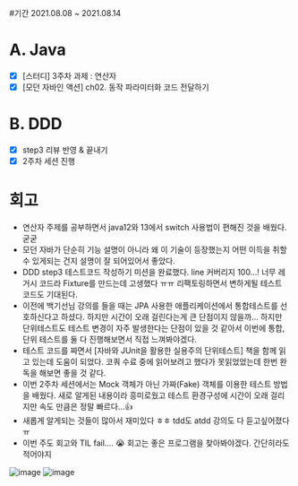 #기간
2021.08.08 ~ 2021.08.14

# A. Java
- [x] [스터디] 3주차 과제 : 연산자
- [x] [모던 자바인 액션] ch02. 동작 파라미터화 코드 전달하기

# B. DDD
- [x] step3 리뷰 반영 & 끝내기
- [x] 2주차 세션 진행

# 회고
* 연산자 주제를 공부하면서 java12와 13에서 switch 사용법이 편해진 것을 배웠다. 굳굳
* 모던 자바가 단순히 기능 설명이 아니라 왜 이 기술이 등장했는지 어떤 이득을 취할 수 있게되는 건지 설명이 잘 되어있어서 좋았다. 
* DDD step3 테스트코드 작성하기 미션을 완료했다. line 커버리지 100...! 너무 레거시 코드라 Fixture를 만드는데 고생했다 ㅠㅠ 리팩토링하면서 변하게될 테스트 코드도 기대된다.
* 이전에 백기선님 강의를 들을 때는 JPA 사용한 애플리케이션에서 통합테스트를 선호하신다고 하셨다. 하지만 시간이 오래 걸린다는게 큰 단점이지 않을까... 하지만 단위테스트도 테스트 변경이 자주 발생한다는 단점이 있을 것 같아서 이번에 통합, 단위 테스트를 둘 다 진행해보면서 직접 느껴봐야겠다.
* 테스트 코드를 짜면서 [자바와 JUnit을 활용한 실용주의 단위테스트] 책을 함께 읽고 있는데 도움이 되었다. 코쿼 수료 중에 읽어보려고 했다가 못읽었었는데 한번 완독을 해보면 좋을 것 같다.
* 이번 2주차 세션에서는 Mock 객체가 아닌 가짜(Fake) 객체를 이용한 테스트 방법을 배웠다. 새로 알게된 내용이라 흥미로웠고 테스트 환경구성에 시간이 오래 걸리지만 속도 만큼은 정말 빠르다...👍
* 새롭게 알게되는 것들이 많아서 재미있다 ㅎㅎ tdd도 atdd 강의도 다 듣고싶어졌다 ㅠ
* 이번 주도 회고와 TIL fail.... 😭  회고는 좋은 프로그램을 찾아봐야겠다. 간단히라도 적어야지

![image](https://user-images.githubusercontent.com/35985636/129304051-bfbb6794-1087-4da3-a45b-77a69e7fa05c.png)
![image](https://user-images.githubusercontent.com/35985636/129313075-32a64fc6-229c-4612-ba37-23c01b36df4a.png)

